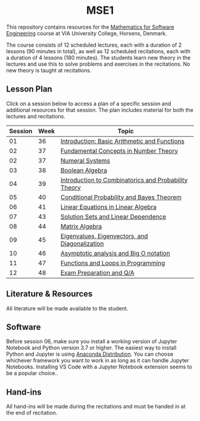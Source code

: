 <h1 align="center">MSE1</h1>

This repository contains resources for the [Mathematics for Software Engineering](https://en.via.dk/tmh-courses/mathematics-for-software-engineering?education=ict) course at VIA University College, Horsens, Denmark.

The course consists of 12 scheduled lectures, each with a duration of 2 lessons (90 minutes in total), as well as 12 scheduled recitations, each with a duration of 4 lessons (180 minutes). The students learn new theory in the lectures and use this to solve problems and exercises in the recitations. No new theory is taught at recitations.


## Lesson Plan

Click on a session below to access a plan of a specific session and additional resources for that session. The plan includes material for both the lectures and recitations.


| Session | Week | Topic |
|---------|------|-------|
| 01      | 36   | [Introduction: Basic Arithmetic and Functions](https://github.com/RBrooksDK/MSE1/blob/main/01_Getting_started_-_Basic_Arithmetic/README.md) |
| 02      | 37   | [Fundamental Concepts in Number Theory](https://github.com/RBrooksDK/MSE1/blob/main/02_Number_systems/README.md) |
| 02      | 37   | [Numeral Systems](https://github.com/RBrooksDK/MSE1/blob/main/03_Numeral_systems/README.md) |
| 03      | 38   | [Boolean Algebra](https://github.com/RBrooksDK/MSE1/blob/main/03_Boolean_Algebra/README.md) |
| 04      | 39   | [Introduction to Combinatorics and Probability Theory](https://github.com/RBrooksDK/MSE1/blob/main/04_Combinatorics_and_Probability_Theory/README.md) |
| 05      | 40   | [Conditional Probability and Bayes Theorem](https://github.com/RBrooksDK/MSE1/blob/main/05_Conditional_Probability_and_Bayes_Theorem/README.md) |
| 06      | 41   | [Linear Equations in Linear Algebra](https://github.com/RBrooksDK/MSE1/blob/main/06_Linear_Equations_in_Linear_Algebra/README.md) |
| 07      | 43   | [Solution Sets and Linear Dependence](https://github.com/RBrooksDK/MSE1/blob/main/07_Solution_Sets_and_Linear_Dependence/README.md) |
| 08      | 44   | [Matrix Algebra](https://github.com/RBrooksDK/MSE1/blob/main/08_Matrix_Algebra/README.md) |
| 09      | 45   | [Eigenvalues, Eigenvectors, and Diagonalization](https://github.com/RBrooksDK/MSE1/blob/main/09_Eigenvalues_and_Eigenvectors/README.md) |
| 10      | 46   | [Asymptotic analysis and Big O notation](https://github.com/RBrooksDK/MSE1/blob/main/10_Asymptotic_analysis_and_Big_O_notation/README.md) |
| 11      | 47   | [Functions and Loops in Programming](https://github.com/RBrooksDK/MSE1/blob/main/11_Functions_and_Loops_in_Programming/README.md) |
| 12      | 48   | [Exam Preparation and Q/A](https://github.com/RBrooksDK/MSE1/blob/main/12_Exam_Preparation_and_Q/A/README.md) |



## Literature & Resources

All literature will be made available to the student.

## Software

Before session 06, make sure you install a working version of Jupyter Notebook and Python version 3.7 or higher. The easiest way to install Python and Jupyter is using [Anaconda Distribution](https://www.anaconda.com/products/distribution). You can choose whichever framework you want to work in as long as it can handle Jupyter Notebooks. Installing VS Code with a Jupyter Notebook extension seems to be a popular choice..

## Hand-ins

All hand-ins will be made during the recitations and must be handed in at the end of recitation.


